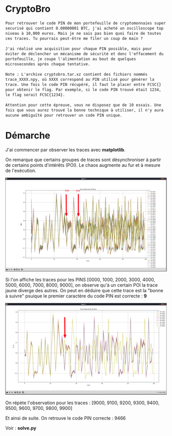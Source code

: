 
# CryptoBro

```
Pour retrouver le code PIN de mon portefeuille de cryptomonnaies super securisé qui contient 0.00000001 BTC, j'ai acheté un oscilloscope top niveau à 10,000 euros. Mais je ne sais pas bien quoi faire de toutes ces traces. Tu pourrais peut-être me filer un coup de main ?

J'ai réalisé une acquisition pour chaque PIN possible, mais pour éviter de déclencher un mécanisme de sécurité et donc l'effacement du portefeuille, je coupe l'alimentation au bout de quelques microsecondes après chaque tentative.

Note : L'archive cryptobro.tar.xz contient des fichiers nommés trace_XXXX.npy, où XXXX correspond au PIN utilisé pour générer la trace. Une fois le code PIN récupéré, il faut le placer entre FCSC{} pour obtenir le flag. Par exemple, si le code PIN trouvé était 1234, le flag serait FCSC{1234}.

Attention pour cette épreuve, vous ne disposez que de 10 essais. Une fois que vous aurez trouvé la bonne technique à utiliser, il n'y aura aucune ambiguïté pour retrouver un code PIN unique.
```

# Démarche

J'ai commencer par observer les traces avec **matplotlib**.

On remarque que certains groupes de traces sont désynchroniser à partir de certains points d'intérêts (POI). Le chaos augmente au fur et à mesure de l'exécution.

![alt text](image.png)

Si l'on affiche les traces pour les PINS [0000, 1000, 2000, 3000, 4000, 5000, 6000, 7000, 8000, 9000], on observe qu'à un certain POI la trace jaune diverge des autres. On peut en déduire que cette trace est la "bonne à suivre" psuique le premier caractère du code PIN est correcte : **9**

![alt text](image-1.png)


On répète l'observation pour les traces : [9000, 9100, 9200, 9300, 9400, 9500, 9600, 9700, 9800, 9900]

Et ainsi de suite. On retrouve le code PIN correcte : 9466

Voir : **solve.py**











